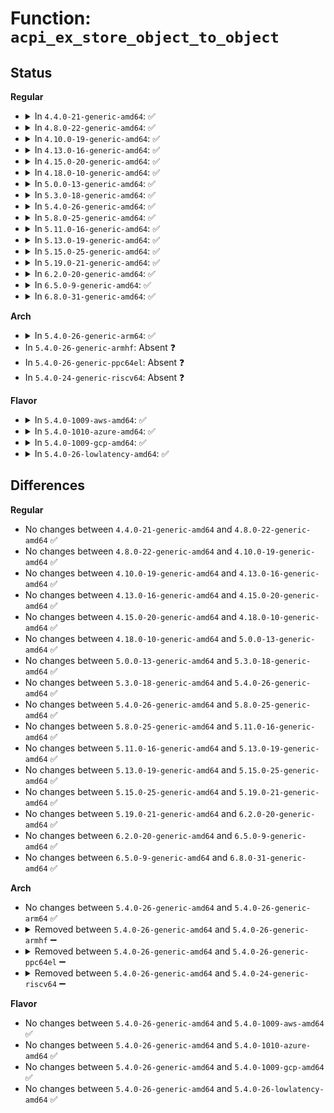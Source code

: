 # Function: <code>acpi_ex_store_object_to_object</code>

## Status
<b>Regular</b>
<ul>
<li>
<details>
<summary>In <code>4.4.0-21-generic-amd64</code>: ✅</summary>

```c
acpi_status acpi_ex_store_object_to_object(union acpi_operand_object * source_desc, union acpi_operand_object * dest_desc, union acpi_operand_object * * new_desc, struct acpi_walk_state * walk_state)
```

```json
{
  "name": "acpi_ex_store_object_to_object",
  "collision_type": "Unique Global",
  "inline_type": "No",
  "funcs": [
    {
      "addr": 18446744071583668828,
      "name": "acpi_ex_store_object_to_object",
      "external": true,
      "loc": "drivers/acpi/acpica/exstoren.c:191",
      "file": "drivers/acpi/acpica/exstoren.c",
      "inline": "seen, unknown",
      "caller_inline": [],
      "caller_func": [
        "drivers/acpi/acpica/exstore.c:acpi_ex_store_object_to_node"
      ]
    }
  ],
  "symbols": [
    {
      "addr": 18446744071583668828,
      "name": "acpi_ex_store_object_to_object",
      "section": ".text",
      "bind": "STB_GLOBAL",
      "size": 307
    }
  ]
}
```
</details>
</li>
<li>
<details>
<summary>In <code>4.8.0-22-generic-amd64</code>: ✅</summary>

```c
acpi_status acpi_ex_store_object_to_object(union acpi_operand_object * source_desc, union acpi_operand_object * dest_desc, union acpi_operand_object * * new_desc, struct acpi_walk_state * walk_state)
```

```json
{
  "name": "acpi_ex_store_object_to_object",
  "collision_type": "Unique Global",
  "inline_type": "No",
  "funcs": [
    {
      "addr": 18446744071583991723,
      "name": "acpi_ex_store_object_to_object",
      "external": true,
      "loc": "drivers/acpi/acpica/exstoren.c:191",
      "file": "drivers/acpi/acpica/exstoren.c",
      "inline": "seen, unknown",
      "caller_inline": [],
      "caller_func": [
        "drivers/acpi/acpica/exstore.c:acpi_ex_store_object_to_node"
      ]
    }
  ],
  "symbols": [
    {
      "addr": 18446744071583991723,
      "name": "acpi_ex_store_object_to_object",
      "section": ".text",
      "bind": "STB_GLOBAL",
      "size": 307
    }
  ]
}
```
</details>
</li>
<li>
<details>
<summary>In <code>4.10.0-19-generic-amd64</code>: ✅</summary>

```c
acpi_status acpi_ex_store_object_to_object(union acpi_operand_object * source_desc, union acpi_operand_object * dest_desc, union acpi_operand_object * * new_desc, struct acpi_walk_state * walk_state)
```

```json
{
  "name": "acpi_ex_store_object_to_object",
  "collision_type": "Unique Global",
  "inline_type": "No",
  "funcs": [
    {
      "addr": 18446744071584133119,
      "name": "acpi_ex_store_object_to_object",
      "external": true,
      "loc": "drivers/acpi/acpica/exstoren.c:191",
      "file": "drivers/acpi/acpica/exstoren.c",
      "inline": "seen, unknown",
      "caller_inline": [],
      "caller_func": [
        "drivers/acpi/acpica/exstore.c:acpi_ex_store_object_to_node"
      ]
    }
  ],
  "symbols": [
    {
      "addr": 18446744071584133119,
      "name": "acpi_ex_store_object_to_object",
      "section": ".text",
      "bind": "STB_GLOBAL",
      "size": 307
    }
  ]
}
```
</details>
</li>
<li>
<details>
<summary>In <code>4.13.0-16-generic-amd64</code>: ✅</summary>

```c
acpi_status acpi_ex_store_object_to_object(union acpi_operand_object * source_desc, union acpi_operand_object * dest_desc, union acpi_operand_object * * new_desc, struct acpi_walk_state * walk_state)
```

```json
{
  "name": "acpi_ex_store_object_to_object",
  "collision_type": "Unique Global",
  "inline_type": "No",
  "funcs": [
    {
      "addr": 18446744071584200243,
      "name": "acpi_ex_store_object_to_object",
      "external": true,
      "loc": "drivers/acpi/acpica/exstoren.c:191",
      "file": "drivers/acpi/acpica/exstoren.c",
      "inline": "seen, unknown",
      "caller_inline": [],
      "caller_func": [
        "drivers/acpi/acpica/exstore.c:acpi_ex_store_object_to_node"
      ]
    }
  ],
  "symbols": [
    {
      "addr": 18446744071584200243,
      "name": "acpi_ex_store_object_to_object",
      "section": ".text",
      "bind": "STB_GLOBAL",
      "size": 307
    }
  ]
}
```
</details>
</li>
<li>
<details>
<summary>In <code>4.15.0-20-generic-amd64</code>: ✅</summary>

```c
acpi_status acpi_ex_store_object_to_object(union acpi_operand_object * source_desc, union acpi_operand_object * dest_desc, union acpi_operand_object * * new_desc, struct acpi_walk_state * walk_state)
```

```json
{
  "name": "acpi_ex_store_object_to_object",
  "collision_type": "Unique Global",
  "inline_type": "No",
  "funcs": [
    {
      "addr": 18446744071584526062,
      "name": "acpi_ex_store_object_to_object",
      "external": true,
      "loc": "drivers/acpi/acpica/exstoren.c:191",
      "file": "drivers/acpi/acpica/exstoren.c",
      "inline": "seen, unknown",
      "caller_inline": [],
      "caller_func": [
        "drivers/acpi/acpica/exstore.c:acpi_ex_store_object_to_node"
      ]
    }
  ],
  "symbols": [
    {
      "addr": 18446744071584526062,
      "name": "acpi_ex_store_object_to_object",
      "section": ".text",
      "bind": "STB_GLOBAL",
      "size": 467
    }
  ]
}
```
</details>
</li>
<li>
<details>
<summary>In <code>4.18.0-10-generic-amd64</code>: ✅</summary>

```c
acpi_status acpi_ex_store_object_to_object(union acpi_operand_object * source_desc, union acpi_operand_object * dest_desc, union acpi_operand_object * * new_desc, struct acpi_walk_state * walk_state)
```

```json
{
  "name": "acpi_ex_store_object_to_object",
  "collision_type": "Unique Global",
  "inline_type": "No",
  "funcs": [
    {
      "addr": 18446744071584750406,
      "name": "acpi_ex_store_object_to_object",
      "external": true,
      "loc": "drivers/acpi/acpica/exstoren.c:157",
      "file": "drivers/acpi/acpica/exstoren.c",
      "inline": "seen, unknown",
      "caller_inline": [],
      "caller_func": [
        "drivers/acpi/acpica/exstore.c:acpi_ex_store_object_to_node"
      ]
    }
  ],
  "symbols": [
    {
      "addr": 18446744071584750406,
      "name": "acpi_ex_store_object_to_object",
      "section": ".text",
      "bind": "STB_GLOBAL",
      "size": 467
    }
  ]
}
```
</details>
</li>
<li>
<details>
<summary>In <code>5.0.0-13-generic-amd64</code>: ✅</summary>

```c
acpi_status acpi_ex_store_object_to_object(union acpi_operand_object * source_desc, union acpi_operand_object * dest_desc, union acpi_operand_object * * new_desc, struct acpi_walk_state * walk_state)
```

```json
{
  "name": "acpi_ex_store_object_to_object",
  "collision_type": "Unique Global",
  "inline_type": "No",
  "funcs": [
    {
      "addr": 18446744071584851974,
      "name": "acpi_ex_store_object_to_object",
      "external": true,
      "loc": "drivers/acpi/acpica/exstoren.c:157",
      "file": "drivers/acpi/acpica/exstoren.c",
      "inline": "seen, unknown",
      "caller_inline": [],
      "caller_func": [
        "drivers/acpi/acpica/exstore.c:acpi_ex_store_object_to_node"
      ]
    }
  ],
  "symbols": [
    {
      "addr": 18446744071584851974,
      "name": "acpi_ex_store_object_to_object",
      "section": ".text",
      "bind": "STB_GLOBAL",
      "size": 467
    }
  ]
}
```
</details>
</li>
<li>
<details>
<summary>In <code>5.3.0-18-generic-amd64</code>: ✅</summary>

```c
acpi_status acpi_ex_store_object_to_object(union acpi_operand_object * source_desc, union acpi_operand_object * dest_desc, union acpi_operand_object * * new_desc, struct acpi_walk_state * walk_state)
```

```json
{
  "name": "acpi_ex_store_object_to_object",
  "collision_type": "Unique Global",
  "inline_type": "No",
  "funcs": [
    {
      "addr": 18446744071585055672,
      "name": "acpi_ex_store_object_to_object",
      "external": true,
      "loc": "drivers/acpi/acpica/exstoren.c:157",
      "file": "drivers/acpi/acpica/exstoren.c",
      "inline": "seen, unknown",
      "caller_inline": [],
      "caller_func": [
        "drivers/acpi/acpica/exstore.c:acpi_ex_store_object_to_node"
      ]
    }
  ],
  "symbols": [
    {
      "addr": 18446744071585055672,
      "name": "acpi_ex_store_object_to_object",
      "section": ".text",
      "bind": "STB_GLOBAL",
      "size": 482
    }
  ]
}
```
</details>
</li>
<li>
<details>
<summary>In <code>5.4.0-26-generic-amd64</code>: ✅</summary>

```c
acpi_status acpi_ex_store_object_to_object(union acpi_operand_object * source_desc, union acpi_operand_object * dest_desc, union acpi_operand_object * * new_desc, struct acpi_walk_state * walk_state)
```

```json
{
  "name": "acpi_ex_store_object_to_object",
  "collision_type": "Unique Global",
  "inline_type": "No",
  "funcs": [
    {
      "addr": 18446744071585191757,
      "name": "acpi_ex_store_object_to_object",
      "external": true,
      "loc": "drivers/acpi/acpica/exstoren.c:157",
      "file": "drivers/acpi/acpica/exstoren.c",
      "inline": "seen, unknown",
      "caller_inline": [],
      "caller_func": [
        "drivers/acpi/acpica/exstore.c:acpi_ex_store_object_to_node"
      ]
    }
  ],
  "symbols": [
    {
      "addr": 18446744071585191757,
      "name": "acpi_ex_store_object_to_object",
      "section": ".text",
      "bind": "STB_GLOBAL",
      "size": 482
    }
  ]
}
```
</details>
</li>
<li>
<details>
<summary>In <code>5.8.0-25-generic-amd64</code>: ✅</summary>

```c
acpi_status acpi_ex_store_object_to_object(union acpi_operand_object * source_desc, union acpi_operand_object * dest_desc, union acpi_operand_object * * new_desc, struct acpi_walk_state * walk_state)
```

```json
{
  "name": "acpi_ex_store_object_to_object",
  "collision_type": "Unique Global",
  "inline_type": "No",
  "funcs": [
    {
      "addr": 18446744071585897131,
      "name": "acpi_ex_store_object_to_object",
      "external": true,
      "loc": "drivers/acpi/acpica/exstoren.c:157",
      "file": "drivers/acpi/acpica/exstoren.c",
      "inline": "seen, unknown",
      "caller_inline": [],
      "caller_func": [
        "drivers/acpi/acpica/exstore.c:acpi_ex_store_object_to_node"
      ]
    }
  ],
  "symbols": [
    {
      "addr": 18446744071585897131,
      "name": "acpi_ex_store_object_to_object",
      "section": ".text",
      "bind": "STB_GLOBAL",
      "size": 482
    }
  ]
}
```
</details>
</li>
<li>
<details>
<summary>In <code>5.11.0-16-generic-amd64</code>: ✅</summary>

```c
acpi_status acpi_ex_store_object_to_object(union acpi_operand_object * source_desc, union acpi_operand_object * dest_desc, union acpi_operand_object * * new_desc, struct acpi_walk_state * walk_state)
```

```json
{
  "name": "acpi_ex_store_object_to_object",
  "collision_type": "Unique Global",
  "inline_type": "No",
  "funcs": [
    {
      "addr": 18446744071586018484,
      "name": "acpi_ex_store_object_to_object",
      "external": true,
      "loc": "drivers/acpi/acpica/exstoren.c:157",
      "file": "drivers/acpi/acpica/exstoren.c",
      "inline": "seen, unknown",
      "caller_inline": [],
      "caller_func": [
        "drivers/acpi/acpica/exstore.c:acpi_ex_store_object_to_node"
      ]
    }
  ],
  "symbols": [
    {
      "addr": 18446744071586018484,
      "name": "acpi_ex_store_object_to_object",
      "section": ".text",
      "bind": "STB_GLOBAL",
      "size": 482
    }
  ]
}
```
</details>
</li>
<li>
<details>
<summary>In <code>5.13.0-19-generic-amd64</code>: ✅</summary>

```c
acpi_status acpi_ex_store_object_to_object(union acpi_operand_object * source_desc, union acpi_operand_object * dest_desc, union acpi_operand_object * * new_desc, struct acpi_walk_state * walk_state)
```

```json
{
  "name": "acpi_ex_store_object_to_object",
  "collision_type": "Unique Global",
  "inline_type": "No",
  "funcs": [
    {
      "addr": 18446744071585895497,
      "name": "acpi_ex_store_object_to_object",
      "external": true,
      "loc": "drivers/acpi/acpica/exstoren.c:157",
      "file": "drivers/acpi/acpica/exstoren.c",
      "inline": "seen, unknown",
      "caller_inline": [],
      "caller_func": [
        "drivers/acpi/acpica/exstore.c:acpi_ex_store_object_to_node"
      ]
    }
  ],
  "symbols": [
    {
      "addr": 18446744071585895497,
      "name": "acpi_ex_store_object_to_object",
      "section": ".text",
      "bind": "STB_GLOBAL",
      "size": 482
    }
  ]
}
```
</details>
</li>
<li>
<details>
<summary>In <code>5.15.0-25-generic-amd64</code>: ✅</summary>

```c
acpi_status acpi_ex_store_object_to_object(union acpi_operand_object * source_desc, union acpi_operand_object * dest_desc, union acpi_operand_object * * new_desc, struct acpi_walk_state * walk_state)
```

```json
{
  "name": "acpi_ex_store_object_to_object",
  "collision_type": "Unique Global",
  "inline_type": "No",
  "funcs": [
    {
      "addr": 18446744071586383001,
      "name": "acpi_ex_store_object_to_object",
      "external": true,
      "loc": "drivers/acpi/acpica/exstoren.c:157",
      "file": "drivers/acpi/acpica/exstoren.c",
      "inline": "seen, unknown",
      "caller_inline": [],
      "caller_func": [
        "drivers/acpi/acpica/exstore.c:acpi_ex_store_object_to_node"
      ]
    }
  ],
  "symbols": [
    {
      "addr": 18446744071586383001,
      "name": "acpi_ex_store_object_to_object",
      "section": ".text",
      "bind": "STB_GLOBAL",
      "size": 482
    }
  ]
}
```
</details>
</li>
<li>
<details>
<summary>In <code>5.19.0-21-generic-amd64</code>: ✅</summary>

```c
acpi_status acpi_ex_store_object_to_object(union acpi_operand_object * source_desc, union acpi_operand_object * dest_desc, union acpi_operand_object * * new_desc, struct acpi_walk_state * walk_state)
```

```json
{
  "name": "acpi_ex_store_object_to_object",
  "collision_type": "Unique Global",
  "inline_type": "No",
  "funcs": [
    {
      "addr": 18446744071587631006,
      "name": "acpi_ex_store_object_to_object",
      "external": true,
      "loc": "drivers/acpi/acpica/exstoren.c:157",
      "file": "drivers/acpi/acpica/exstoren.c",
      "inline": "seen, unknown",
      "caller_inline": [],
      "caller_func": [
        "drivers/acpi/acpica/exstore.c:acpi_ex_store_object_to_node"
      ]
    }
  ],
  "symbols": [
    {
      "addr": 18446744071587631006,
      "name": "acpi_ex_store_object_to_object",
      "section": ".text",
      "bind": "STB_GLOBAL",
      "size": 498
    }
  ]
}
```
</details>
</li>
<li>
<details>
<summary>In <code>6.2.0-20-generic-amd64</code>: ✅</summary>

```c
acpi_status acpi_ex_store_object_to_object(union acpi_operand_object * source_desc, union acpi_operand_object * dest_desc, union acpi_operand_object * * new_desc, struct acpi_walk_state * walk_state)
```

```json
{
  "name": "acpi_ex_store_object_to_object",
  "collision_type": "Unique Global",
  "inline_type": "No",
  "funcs": [
    {
      "addr": 18446744071588929472,
      "name": "acpi_ex_store_object_to_object",
      "external": true,
      "loc": "drivers/acpi/acpica/exstoren.c:157",
      "file": "drivers/acpi/acpica/exstoren.c",
      "inline": "seen, unknown",
      "caller_inline": [],
      "caller_func": [
        "drivers/acpi/acpica/exstore.c:acpi_ex_store_object_to_node"
      ]
    }
  ],
  "symbols": [
    {
      "addr": 18446744071588929472,
      "name": "acpi_ex_store_object_to_object",
      "section": ".text",
      "bind": "STB_GLOBAL",
      "size": 645
    }
  ]
}
```
</details>
</li>
<li>
<details>
<summary>In <code>6.5.0-9-generic-amd64</code>: ✅</summary>

```c
acpi_status acpi_ex_store_object_to_object(union acpi_operand_object * source_desc, union acpi_operand_object * dest_desc, union acpi_operand_object * * new_desc, struct acpi_walk_state * walk_state)
```

```json
{
  "name": "acpi_ex_store_object_to_object",
  "collision_type": "Unique Global",
  "inline_type": "No",
  "funcs": [
    {
      "addr": 18446744071589219552,
      "name": "acpi_ex_store_object_to_object",
      "external": true,
      "loc": "drivers/acpi/acpica/exstoren.c:157",
      "file": "drivers/acpi/acpica/exstoren.c",
      "inline": "seen, unknown",
      "caller_inline": [],
      "caller_func": [
        "drivers/acpi/acpica/exstore.c:acpi_ex_store_object_to_node"
      ]
    }
  ],
  "symbols": [
    {
      "addr": 18446744071589219552,
      "name": "acpi_ex_store_object_to_object",
      "section": ".text",
      "bind": "STB_GLOBAL",
      "size": 567
    }
  ]
}
```
</details>
</li>
<li>
<details>
<summary>In <code>6.8.0-31-generic-amd64</code>: ✅</summary>

```c
acpi_status acpi_ex_store_object_to_object(union acpi_operand_object * source_desc, union acpi_operand_object * dest_desc, union acpi_operand_object * * new_desc, struct acpi_walk_state * walk_state)
```

```json
{
  "name": "acpi_ex_store_object_to_object",
  "collision_type": "Unique Global",
  "inline_type": "No",
  "funcs": [
    {
      "addr": 18446744071589526064,
      "name": "acpi_ex_store_object_to_object",
      "external": true,
      "loc": "drivers/acpi/acpica/exstoren.c:157",
      "file": "drivers/acpi/acpica/exstoren.c",
      "inline": "seen, unknown",
      "caller_inline": [],
      "caller_func": [
        "drivers/acpi/acpica/exstore.c:acpi_ex_store_object_to_node"
      ]
    }
  ],
  "symbols": [
    {
      "addr": 18446744071589526064,
      "name": "acpi_ex_store_object_to_object",
      "section": ".text",
      "bind": "STB_GLOBAL",
      "size": 567
    }
  ]
}
```
</details>
</li>
</ul>
<b>Arch</b>
<ul>
<li>
<details>
<summary>In <code>5.4.0-26-generic-arm64</code>: ✅</summary>

```c
acpi_status acpi_ex_store_object_to_object(union acpi_operand_object * source_desc, union acpi_operand_object * dest_desc, union acpi_operand_object * * new_desc, struct acpi_walk_state * walk_state)
```

```json
{
  "name": "acpi_ex_store_object_to_object",
  "collision_type": "Unique Global",
  "inline_type": "No",
  "funcs": [
    {
      "addr": 18446603336497536572,
      "name": "acpi_ex_store_object_to_object",
      "external": true,
      "loc": "drivers/acpi/acpica/exstoren.c:157",
      "file": "drivers/acpi/acpica/exstoren.c",
      "inline": "seen, unknown",
      "caller_inline": [],
      "caller_func": [
        "drivers/acpi/acpica/exstore.c:acpi_ex_store_object_to_node"
      ]
    }
  ],
  "symbols": [
    {
      "addr": 18446603336497536572,
      "name": "acpi_ex_store_object_to_object",
      "section": ".text",
      "bind": "STB_GLOBAL",
      "size": 380
    }
  ]
}
```
</details>
</li>
<li>
In <code>5.4.0-26-generic-armhf</code>: Absent ❓
</li>
<li>
In <code>5.4.0-26-generic-ppc64el</code>: Absent ❓
</li>
<li>
In <code>5.4.0-24-generic-riscv64</code>: Absent ❓
</li>
</ul>
<b>Flavor</b>
<ul>
<li>
<details>
<summary>In <code>5.4.0-1009-aws-amd64</code>: ✅</summary>

```c
acpi_status acpi_ex_store_object_to_object(union acpi_operand_object * source_desc, union acpi_operand_object * dest_desc, union acpi_operand_object * * new_desc, struct acpi_walk_state * walk_state)
```

```json
{
  "name": "acpi_ex_store_object_to_object",
  "collision_type": "Unique Global",
  "inline_type": "No",
  "funcs": [
    {
      "addr": 18446744071585069416,
      "name": "acpi_ex_store_object_to_object",
      "external": true,
      "loc": "drivers/acpi/acpica/exstoren.c:157",
      "file": "drivers/acpi/acpica/exstoren.c",
      "inline": "seen, unknown",
      "caller_inline": [],
      "caller_func": [
        "drivers/acpi/acpica/exstore.c:acpi_ex_store_object_to_node"
      ]
    }
  ],
  "symbols": [
    {
      "addr": 18446744071585069416,
      "name": "acpi_ex_store_object_to_object",
      "section": ".text",
      "bind": "STB_GLOBAL",
      "size": 320
    }
  ]
}
```
</details>
</li>
<li>
<details>
<summary>In <code>5.4.0-1010-azure-amd64</code>: ✅</summary>

```c
acpi_status acpi_ex_store_object_to_object(union acpi_operand_object * source_desc, union acpi_operand_object * dest_desc, union acpi_operand_object * * new_desc, struct acpi_walk_state * walk_state)
```

```json
{
  "name": "acpi_ex_store_object_to_object",
  "collision_type": "Unique Global",
  "inline_type": "No",
  "funcs": [
    {
      "addr": 18446744071584984928,
      "name": "acpi_ex_store_object_to_object",
      "external": true,
      "loc": "drivers/acpi/acpica/exstoren.c:157",
      "file": "drivers/acpi/acpica/exstoren.c",
      "inline": "seen, unknown",
      "caller_inline": [],
      "caller_func": [
        "drivers/acpi/acpica/exstore.c:acpi_ex_store_object_to_node"
      ]
    }
  ],
  "symbols": [
    {
      "addr": 18446744071584984928,
      "name": "acpi_ex_store_object_to_object",
      "section": ".text",
      "bind": "STB_GLOBAL",
      "size": 320
    }
  ]
}
```
</details>
</li>
<li>
<details>
<summary>In <code>5.4.0-1009-gcp-amd64</code>: ✅</summary>

```c
acpi_status acpi_ex_store_object_to_object(union acpi_operand_object * source_desc, union acpi_operand_object * dest_desc, union acpi_operand_object * * new_desc, struct acpi_walk_state * walk_state)
```

```json
{
  "name": "acpi_ex_store_object_to_object",
  "collision_type": "Unique Global",
  "inline_type": "No",
  "funcs": [
    {
      "addr": 18446744071585143341,
      "name": "acpi_ex_store_object_to_object",
      "external": true,
      "loc": "drivers/acpi/acpica/exstoren.c:157",
      "file": "drivers/acpi/acpica/exstoren.c",
      "inline": "seen, unknown",
      "caller_inline": [],
      "caller_func": [
        "drivers/acpi/acpica/exstore.c:acpi_ex_store_object_to_node"
      ]
    }
  ],
  "symbols": [
    {
      "addr": 18446744071585143341,
      "name": "acpi_ex_store_object_to_object",
      "section": ".text",
      "bind": "STB_GLOBAL",
      "size": 482
    }
  ]
}
```
</details>
</li>
<li>
<details>
<summary>In <code>5.4.0-26-lowlatency-amd64</code>: ✅</summary>

```c
acpi_status acpi_ex_store_object_to_object(union acpi_operand_object * source_desc, union acpi_operand_object * dest_desc, union acpi_operand_object * * new_desc, struct acpi_walk_state * walk_state)
```

```json
{
  "name": "acpi_ex_store_object_to_object",
  "collision_type": "Unique Global",
  "inline_type": "No",
  "funcs": [
    {
      "addr": 18446744071585249501,
      "name": "acpi_ex_store_object_to_object",
      "external": true,
      "loc": "drivers/acpi/acpica/exstoren.c:157",
      "file": "drivers/acpi/acpica/exstoren.c",
      "inline": "seen, unknown",
      "caller_inline": [],
      "caller_func": [
        "drivers/acpi/acpica/exstore.c:acpi_ex_store_object_to_node"
      ]
    }
  ],
  "symbols": [
    {
      "addr": 18446744071585249501,
      "name": "acpi_ex_store_object_to_object",
      "section": ".text",
      "bind": "STB_GLOBAL",
      "size": 482
    }
  ]
}
```
</details>
</li>
</ul>

## Differences
<b>Regular</b>
<ul>
<li>
No changes between <code>4.4.0-21-generic-amd64</code> and <code>4.8.0-22-generic-amd64</code> ✅
</li>
<li>
No changes between <code>4.8.0-22-generic-amd64</code> and <code>4.10.0-19-generic-amd64</code> ✅
</li>
<li>
No changes between <code>4.10.0-19-generic-amd64</code> and <code>4.13.0-16-generic-amd64</code> ✅
</li>
<li>
No changes between <code>4.13.0-16-generic-amd64</code> and <code>4.15.0-20-generic-amd64</code> ✅
</li>
<li>
No changes between <code>4.15.0-20-generic-amd64</code> and <code>4.18.0-10-generic-amd64</code> ✅
</li>
<li>
No changes between <code>4.18.0-10-generic-amd64</code> and <code>5.0.0-13-generic-amd64</code> ✅
</li>
<li>
No changes between <code>5.0.0-13-generic-amd64</code> and <code>5.3.0-18-generic-amd64</code> ✅
</li>
<li>
No changes between <code>5.3.0-18-generic-amd64</code> and <code>5.4.0-26-generic-amd64</code> ✅
</li>
<li>
No changes between <code>5.4.0-26-generic-amd64</code> and <code>5.8.0-25-generic-amd64</code> ✅
</li>
<li>
No changes between <code>5.8.0-25-generic-amd64</code> and <code>5.11.0-16-generic-amd64</code> ✅
</li>
<li>
No changes between <code>5.11.0-16-generic-amd64</code> and <code>5.13.0-19-generic-amd64</code> ✅
</li>
<li>
No changes between <code>5.13.0-19-generic-amd64</code> and <code>5.15.0-25-generic-amd64</code> ✅
</li>
<li>
No changes between <code>5.15.0-25-generic-amd64</code> and <code>5.19.0-21-generic-amd64</code> ✅
</li>
<li>
No changes between <code>5.19.0-21-generic-amd64</code> and <code>6.2.0-20-generic-amd64</code> ✅
</li>
<li>
No changes between <code>6.2.0-20-generic-amd64</code> and <code>6.5.0-9-generic-amd64</code> ✅
</li>
<li>
No changes between <code>6.5.0-9-generic-amd64</code> and <code>6.8.0-31-generic-amd64</code> ✅
</li>
</ul>
<b>Arch</b>
<ul>
<li>
No changes between <code>5.4.0-26-generic-amd64</code> and <code>5.4.0-26-generic-arm64</code> ✅
</li>
<li>
<details>
<summary>Removed between <code>5.4.0-26-generic-amd64</code> and <code>5.4.0-26-generic-armhf</code> ➖</summary>

```c
acpi_status acpi_ex_store_object_to_object(union acpi_operand_object * source_desc, union acpi_operand_object * dest_desc, union acpi_operand_object * * new_desc, struct acpi_walk_state * walk_state)
```
</details>
</li>
<li>
<details>
<summary>Removed between <code>5.4.0-26-generic-amd64</code> and <code>5.4.0-26-generic-ppc64el</code> ➖</summary>

```c
acpi_status acpi_ex_store_object_to_object(union acpi_operand_object * source_desc, union acpi_operand_object * dest_desc, union acpi_operand_object * * new_desc, struct acpi_walk_state * walk_state)
```
</details>
</li>
<li>
<details>
<summary>Removed between <code>5.4.0-26-generic-amd64</code> and <code>5.4.0-24-generic-riscv64</code> ➖</summary>

```c
acpi_status acpi_ex_store_object_to_object(union acpi_operand_object * source_desc, union acpi_operand_object * dest_desc, union acpi_operand_object * * new_desc, struct acpi_walk_state * walk_state)
```
</details>
</li>
</ul>
<b>Flavor</b>
<ul>
<li>
No changes between <code>5.4.0-26-generic-amd64</code> and <code>5.4.0-1009-aws-amd64</code> ✅
</li>
<li>
No changes between <code>5.4.0-26-generic-amd64</code> and <code>5.4.0-1010-azure-amd64</code> ✅
</li>
<li>
No changes between <code>5.4.0-26-generic-amd64</code> and <code>5.4.0-1009-gcp-amd64</code> ✅
</li>
<li>
No changes between <code>5.4.0-26-generic-amd64</code> and <code>5.4.0-26-lowlatency-amd64</code> ✅
</li>
</ul>
